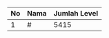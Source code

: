 | No | Nama            | Jumlah Level |
|----|-----------------|--------------|
| 1  | #    |    5415        |
